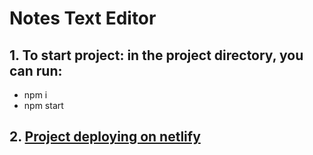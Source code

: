 # Notes Text Editor

## 1. To start project: in the project directory, you can run:
   - npm i
   - npm start

## 2. [Project deploying on netlify](https://rvitaly1978-notes-text-editor.netlify.app/)
